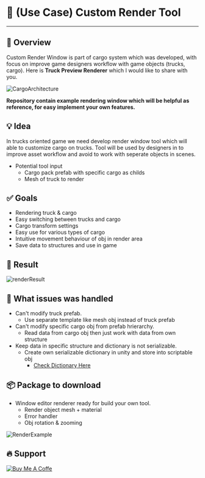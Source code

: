 # :pencil: (Use Case) Custom Render Tool
---------

:pushpin: Overview
---------
Custom Render Window is part of cargo system which was developed,
with focus on improve game designers workflow with game objects (trucks, cargo).
Here is **Truck Preview Renderer** which I would like to share with you.

![CargoArchitecture](https://user-images.githubusercontent.com/14979589/69476392-01ab6080-0de2-11ea-83c8-97a96a7c5eb1.PNG)

**Repository contain example rendering window which will be helpful as reference, for easy implement your own features.**

:bulb: Idea
---------
In trucks oriented game we need develop render window tool which will able to customize cargo on trucks.
Tool will be used by designers in to improve asset workflow and avoid to work with seperate objects in scenes.

* Potential tool input
    * Cargo pack prefab with specific cargo as childs
    * Mesh of truck to render

:white_check_mark: Goals
---------
* Rendering truck & cargo
* Easy switching between trucks and cargo
* Cargo transform settings
* Easy use for various types of cargo
* Intuitive movement behaviour of obj in render area
* Save data to structures and use in game

:rocket: Result
---------
![renderResult](https://user-images.githubusercontent.com/14979589/69479649-40eca800-0e08-11ea-8cce-7618ae851f45.jpg)

:poop: What issues was handled 
---------
* Can't modify truck prefab.
  * Use separate template like mesh obj instead of truck prefab  
* Can't modify specific cargo obj from prefab hrierarchy.
  * Read data from cargo obj then just work with data from own structure
* Keep data in specific structure and dictionary is not serializable.
  * Create own serializable dictionary in unity and store into scriptable obj
      * [Check Dictionary Here](https://github.com/AdrianOrcik/Utils/tree/master/SmartDictionary)
      
 
:package: Package to download
---------
* Window editor renderer ready for build your own tool.
   * Render object mesh + material
   * Error handler
   * Obj rotation & zooming
   
![RenderExample](https://user-images.githubusercontent.com/14979589/69479675-9d4fc780-0e08-11ea-9062-f618330a818c.gif)

:fire: Support
 ---------
 [![Buy Me A Coffe](https://www.buymeacoffee.com/assets/img/custom_images/white_img.png)](https://www.buymeacoffee.com/AdrianOrcik)


